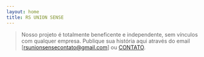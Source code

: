 ```yaml
---
layout: home
title: RS UNION SENSE
---
```



> Nosso projeto é totalmente beneficente e independente, sem vínculos com qualquer empresa. Publique sua história aqui através do email [rsunionsensecontato@gmail.com] ou [CONTATO](/form).





